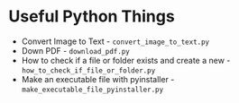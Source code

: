 Useful Python Things
======================================

* Convert Image to Text - `convert_image_to_text.py`
* Down PDF - `download_pdf.py`
* How to check if a file or folder exists and create a new - `how_to_check_if_file_or_folder.py`
* Make an executable file with pyinstaller - `make_executable_file_pyinstaller.py`
